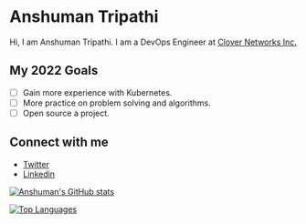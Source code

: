 # Anshuman Tripathi

Hi, I am Anshuman Tripathi. I am a DevOps Engineer at [Clover Networks Inc.](https://www.clover.com/)

## My 2022 Goals
- [ ] Gain more experience with Kubernetes.
- [ ] More practice on problem solving and algorithms.
- [ ] Open source a project.

## Connect with me
- [Twitter](https://twitter.com/anshumant09)
- [Linkedin](https://www.linkedin.com/in/anshumantripathi09/)


[![Anshuman's GitHub stats](https://github-readme-stats.vercel.app/api?username=AnshumanTripathi&count_private=true&theme=dark)](https://coderstats.net/github/#AnshumanTripathi)

[![Top Languages](https://github-readme-stats.vercel.app/api/top-langs/?username=AnshumanTripathi&hide=css,html&layout=compact)](https://coderstats.net/github/#AnshumanTripathi)

